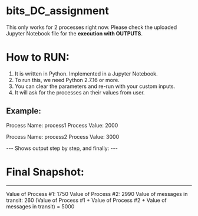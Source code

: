 # bits_DC_assignment

This only works for 2 processes right now.
Please check the uploaded Jupyter Notebook file for the **execution with OUTPUTS**.

# How to RUN:
1. It is written in Python. Implemented in a Jupyter Notebook.
2. To run this, we need Python 2.7.16 or more. 
3. You can clear the parameters and re-run with your custom inputs.
4. It will ask for the processes an their values from user.


## Example:
Process Name: process1
Process Value: 2000

Process Name: process2
Process Value: 3000

--- Shows output step by step, and finally: ---

# Final Snapshot:
----------------------------------------------
Value of Process #1: 1750
Value of Process #2: 2990
Value of messages in transit: 260
(Value of Process #1 + Value of Process #2 + Value of messages in transit) =  5000
